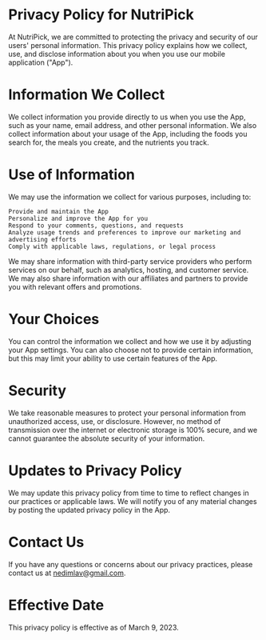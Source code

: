 # Privacy Policy for NutriPick

At NutriPick, we are committed to protecting the privacy and security of our users' personal information. This privacy policy explains how we collect, use, and disclose information about you when you use our mobile application ("App").

# Information We Collect

We collect information you provide directly to us when you use the App, such as your name, email address, and other personal information. We also collect information about your usage of the App, including the foods you search for, the meals you create, and the nutrients you track.

# Use of Information

We may use the information we collect for various purposes, including to:

    Provide and maintain the App
    Personalize and improve the App for you
    Respond to your comments, questions, and requests
    Analyze usage trends and preferences to improve our marketing and advertising efforts
    Comply with applicable laws, regulations, or legal process

We may share information with third-party service providers who perform services on our behalf, such as analytics, hosting, and customer service. We may also share information with our affiliates and partners to provide you with relevant offers and promotions.

# Your Choices

You can control the information we collect and how we use it by adjusting your App settings. You can also choose not to provide certain information, but this may limit your ability to use certain features of the App.

# Security

We take reasonable measures to protect your personal information from unauthorized access, use, or disclosure. However, no method of transmission over the internet or electronic storage is 100% secure, and we cannot guarantee the absolute security of your information.

# Updates to Privacy Policy

We may update this privacy policy from time to time to reflect changes in our practices or applicable laws. We will notify you of any material changes by posting the updated privacy policy in the App.

# Contact Us

If you have any questions or concerns about our privacy practices, please contact us at nedimlav@gmail.com.

# Effective Date

This privacy policy is effective as of March 9, 2023.